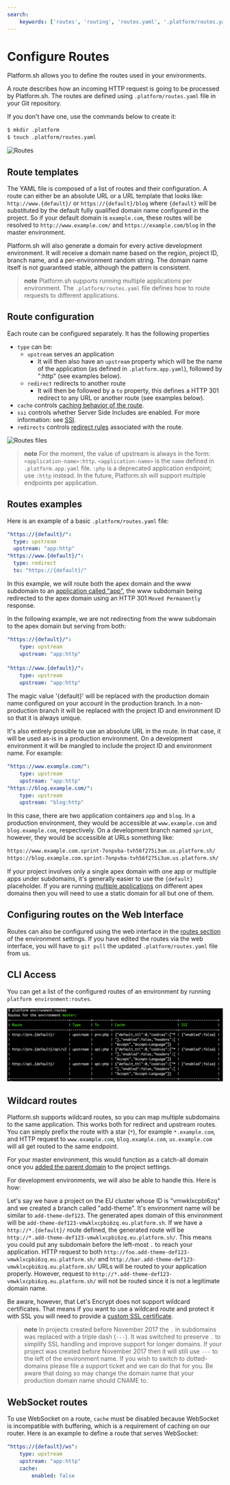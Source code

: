 ```yaml
---
search:
    keywords: ['routes', 'routing', 'routes.yaml', '.platform/routes.yaml']
---
```


# Configure Routes

Platform.sh allows you to define the routes used in your environments.

A route describes how an incoming HTTP request is going to be processed by
Platform.sh. The routes are defined using `.platform/routes.yaml` file
in your Git repository.

If you don't have one, use the commands below to create it:

```bash
$ mkdir .platform
$ touch .platform/routes.yaml
```

![Routes](/images/config_diagrams/routes.svg)

## Route templates

The YAML file is composed of a list of routes and their configuration.
A route can either be an absolute URL or a URL template that looks like:
`http://www.{default}/` or `https://{default}/blog` where `{default}`
will be substituted by the default fully qualified domain name configured
in the project. So if your default domain is `example.com`, these
routes will be resolved to `http://www.example.com/` and
`https://example.com/blog` in the master environment.

Platform.sh will also generate a domain for every active development environment.
It will receive a domain name based on the region, project ID, branch name, and
a per-environment random string. The domain name itself is not guaranteed stable,
although the pattern is consistent.

> **note**
> Platform.sh supports running multiple applications per environment.
> The `.platform/routes.yaml` file defines how to route requests to
> different applications.

## Route configuration

Each route can be configured separately. It has the following properties

* `type` can be:
  * `upstream` serves an application
    * It will then also have an `upstream` property which will be the name of
      the application (as defined in `.platform.app.yaml`),
      followed by ":http" (see examples below).
  * `redirect` redirects to another route
    * It will then be followed by a `to` property, this defines a HTTP 301
      redirect to any URL or another route (see examples below).
* `cache` controls [caching behavior of the route](/configuration/routes/cache.html).
* `ssi` controls whether Server Side Includes are enabled.
  For more information: see [SSI](/configuration/routes/ssi.html).
* `redirects` controls [redirect rules](/configuration/routes/redirects.html) associated with the
  route.

![Routes files](/images/config_diagrams/routes2.svg)

> **note**
> For the moment, the value of upstream is always in the form: `<application-name>:http`.
> `<application-name>` is the `name` defined in `.platform.app.yaml` file.
> `:php` is a deprecated application endpoint; use `:http` instead.
> In the future, Platform.sh will support multiple endpoints per application.

## Routes examples

Here is an example of a basic `.platform/routes.yaml` file:

```yaml
"https://{default}/":
  type: upstream
  upstream: "app:http"
"https://www.{default}/":
  type: redirect
  to: "https://{default}/"
```

In this example, we will route both the apex domain and the www subdomain to an [application called "app"](/configuration/app/name.md), the www subdomain being redirected to the apex domain using an HTTP 301 `Moved Permanently` response.

In the following example, we are not redirecting from the www subdomain to the apex domain but serving from both:

```yaml
"https://{default}/":
    type: upstream
    upstream: "app:http"

"https://www.{default}/":
    type: upstream
    upstream: "app:http"
```

The magic value '{default}' will be replaced with the production domain name configured on your account in the production branch.  In a non-production branch it will be replaced with the project ID and environment ID so that it is always unique.

It's also entirely possible to use an absolute URL in the route. In that case, it will be used as-is in a production environment.  On a development environment it will be mangled to include the project ID and environment name.  For example:

```yaml
"https://www.example.com/":
    type: upstream
    upstream: "app:http"
"https://blog.example.com/":
    type: upstream
    upstream: "blog:http"
```

In this case, there are two application containers `app` and `blog`.  In a production environment, they would be accessible at `www.example.com` and `blog.example.com`, respectively.  On a development branch named `sprint`, however, they would be accessible at URLs something like:

```bash
https://www.example.com.sprint-7onpvba-tvh56f275i3um.us.platform.sh/
https://blog.example.com.sprint-7onpvba-tvh56f275i3um.us.platform.sh/
```

If your project involves only a single apex domain with one app or multiple apps under subdomains, it's generally easier to use the `{default}` placeholder.  If you are running [multiple applications](/configuration/app/multi-app.md) on different apex domains then you will need to use a static domain for all but one of them.

## Configuring routes on the Web Interface

Routes can also be configured using the web interface in
the [routes section](/administration/web/configure-environment.html#routes)
of the environment settings. If you have edited the routes via the web interface,
you will have to `git pull` the updated `.platform/routes.yaml` file from us.

## CLI Access

You can get a list of the configured routes of an environment by running
`platform environment:routes`.

![Platform Routes CLI](/images/platform-routes-cli.png)

## Wildcard routes

Platform.sh supports wildcard routes, so you can map multiple subdomains to the same application. This works both for redirect and upstream routes. You can simply prefix the route with a star (`*`), for example `*.example.com`, and HTTP request to `www.example.com`, `blog.example.com`, `us.example.com` will all get routed to the same endpoint.

For your master environment, this would function as a catch-all domain once you [added the parent domain](/administration/web/configure-project.md#domains) to the project settings.

For development environments, we will also be able to handle this. Here is how:

Let's say we have a project on the EU cluster whose ID is "vmwklxcpbi6zq" and we created a branch called "add-theme". It's environment name will be similar to `add-theme-def123`.  The generated apex domain of this environment will be `add-theme-def123-vmwklxcpbi6zq.eu.platform.sh`. If we have a `http://*.{default}/` route defined, the generated route will be `http://*.add-theme-def123-vmwklxcpbi6zq.eu.platform.sh/`. This means you could put any subdomain before the left-most `.` to reach your application. HTTP request to both `http://foo.add-theme-def123-vmwklxcpbi6zq.eu.platform.sh/` and `http://bar.add-theme-def123-vmwklxcpbi6zq.eu.platform.sh/` URLs will be routed to your application properly. However, request to `http://*.add-theme-def123-vmwklxcpbi6zq.eu.platform.sh/` will not be routed since it is not a legitimate domain name.

Be aware, however, that Let's Encrypt does not support wildcard certificates.  That means if you want to use a wildcard route and protect it with SSL you will need to provide a [custom SSL certificate](/golive/steps.md#ssl-in-production).

> **note**
> In projects created before November 2017 the `.` in subdomains was replaced with a triple dash (`---`).  It was switched to preserve `.` to simplify SSL handling and improve support for longer domains.  If your project was created before November 2017 then it will still use `---` to the left of the environment name.  If you wish to switch to dotted-domains please file a support ticket and we can do that for you.  Be aware that doing so may change the domain name that your production domain name should CNAME to.

## WebSocket routes

To use WebSocket on a route, `cache` must be disabled because WebSocket is
incompatible with buffering, which is a requirement of caching on our router.
Here is an example to define a route that serves WebSocket:

```yaml
"https://{default}/ws":
    type: upstream
    upstream: "app:http"
    cache:
        enabled: false
```
